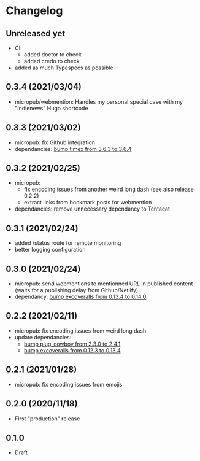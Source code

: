 # Changelog

## Unreleased yet
- CI: 
    - added doctor to check
    - added credo to check
- added as much Typespecs as possible

## 0.3.4 (2021/03/04)
- micropub/webmention: Handles my personal special case with my "indienews" Hugo shortcode

## 0.3.3 (2021/03/02)
- micropub: fix Github integration
- dependancies: [bump timex from 3.6.3 to 3.6.4](https://github.com/jpcaruana/last_crusader/pull/5)

## 0.3.2 (2021/02/25)
- micropub: 
    - fix encoding issues from another weird long dash (see also release 0.2.2)
    - extract links from bookmark posts for webmention
- dependancies: remove unnecessary dependancy to Tentacat

## 0.3.1 (2021/02/24)
- added /status route for remote monitoring
- better logging configuration

## 0.3.0 (2021/02/24)
- micropub: send webmentions to mentionned URL in published content (waits for a publishing delay from Github/Netlify)
- dependancy: [bump excoveralls from 0.13.4 to 0.14.0](https://github.com/jpcaruana/last_crusader/pull/4)

## 0.2.2 (2021/02/11)
- micropub: fix encoding issues from weird long dash
- update dependancies:
    - [bump plug_cowboy from 2.3.0 to 2.4.1](https://github.com/jpcaruana/last_crusader/pull/3)
    - [bump excoveralls from 0.12.3 to 0.13.4](https://github.com/jpcaruana/last_crusader/pull/1)

## 0.2.1 (2021/01/28)
- micropub: fix encoding issues from emojis

## 0.2.0 (2020/11/18)
- First "production" release

## 0.1.0
- Draft 
